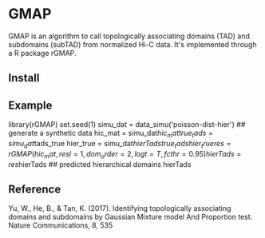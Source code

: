 # GMAP

GMAP is an algorithm to call topologically associating domains (TAD) and subdomains (subTAD) from normalized Hi-C data.
It's implemented through a R package rGMAP.


## Install

## Example
library(rGMAP)
set.seed(1)
simu_dat = data_simu('poisson-dist-hier') ## generate a synthetic data
hic_mat = simu_dat$hic_mat
true_tads = simu_dat$tads_true
hier_true = simu_dat$hierTads
true_tads
hier_true
res = rGMAP(hic_mat, resl = 1, dom_order = 2, logt = T, fcthr = 0.95)
hierTads = res$hierTads  ## predicted hierarchical domains
hierTads

## Reference
Yu, W., He, B., & Tan, K. (2017). Identifying topologically associating domains and subdomains by Gaussian Mixture model And Proportion test. Nature Communications, 8, 535

